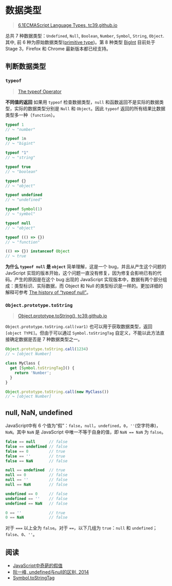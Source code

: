 # 数据类型

> [6.1ECMAScript Language Types, tc39.github.io](https://tc39.github.io/ecma262/#sec-ecmascript-language-types)

总共 7 种数据类型：`Undefined`, `Null`, `Boolean`, `Number`, `Symbol`, `String`, `Object`. 其中, 前 6 种为原始数据类型([primitive type](https://tc39.github.io/ecma262/#sec-primitive-value))。第 8 种类型 [BigInt](https://github.com/tc39/proposal-bigint) 目前处于 Stage 3，Firefox 和 Chrome 最新版本都已经支持。

## 判断数据类型

### `typeof`

> [The typeof Operator](https://tc39.github.io/ecma262/#sec-typeof-operator)

**不同值的返回** 如果用 `typeof` 检查数据类型，`null` 和函数返回不是实际的数据类型，实际的数据类型分别是 `Null` 和 `Object`。因此 `typeof` 返回的所有结果比数据类型多一种（`function`）。

```javascript
typeof 1
// ↪ "number"

typeof 1n
// ↪ "bigint"

typeof "1"
// ↪ "string"

typeof true
// ↪ "boolean"

typeof {}
// ↪ "object"

typeof undefined
// ↪ "undefined"

typeof Symbol(1)
// ↪ "symbol"

typeof null
// ↪ "object"

typeof (() => {})
// ↪ "function"

(() => {}) instanceof Object
// ↪ true
```

**为什么 `typeof null` 是 `object`** 简单理解，这是一个 bug，并且从产生这个问题的 JavScript 实现的版本开始，这个问题一直没有修复，因为修复会影响已有的代码。产生的原因是在这个 bug 出现的 JavaScript 实现版本中，数据有两个部分组成：类型标识、实际数据，而 Object 和 Null 的类型标识是一样的。更加详细的解释可参考 [The history of “typeof null”](https://2ality.com/2013/10/typeof-null.html)。

### `Object.prototype.toString`

> [Object.prototype.toString(), tc39.github.io](https://tc39.github.io/ecma262/#sec-object.prototype.tostring)

`Object.prototype.toString.call(var1)` 也可以用于获取数据类型，返回 `[object TYPE]`。但由于可以通过 `Symbol.toStringTag` 自定义，不能以此方法直接确定数据是否是 7 种数据类型之一。

```javascript
Object.prototype.toString.call(1234)
// ↪ [object Number]

class MyClass {
  get [Symbol.toStringTag]() {
    return 'Number';
  }
}

Object.prototype.toString.call(new MyClass())
// ↪ [object Number]
```

## null, NaN, undefined

JavaScript中有 6 个值为“假”：`false`，`null`，`undefined`，`0`，`''`(空字符串)，`NaN`。其中 `NaN` 是 JavaScript 中唯一不等于自身的值，即 `NaN == NaN` 为 `false`。

```javascript
false == null      // false
false == undefined // false
false == 0         // true
false == ''        // true
false == NaN       // false

null == undefined  // true
null == 0          // false
null == ''         // false
null == NaN        // false

undefined == 0     // false
undefined == ''    // false
undefined == NaN   // false

0 == ''            // true
0 == NaN           // false
```

对于 `===` 以上全为 `false`。对于 `==`，以下几组为 `true`：`null` 和 `undefined`；`false`、`0`、`''`。

## 阅读

* [JavaScript中奇葩的假值](http://www.cnblogs.com/snandy/p/3589517.html)
* [阮一峰, undefined与null的区别, 2014](http://www.ruanyifeng.com/blog/2014/03/undefined-vs-null.html)
* [Symbol.toStringTag](https://developer.mozilla.org/en-US/docs/Web/JavaScript/Reference/Global_Objects/Symbol/toStringTag)
